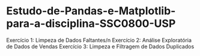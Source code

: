 # Estudo-de-Pandas-e-Matplotlib-para-a-disciplina-SSC0800-USP
Exercício 1: Limpeza de Dados Faltantes/n
Exercício 2: Análise Exploratória de Dados de Vendas
Exercício 3: Limpeza e Filtragem de Dados Duplicados
